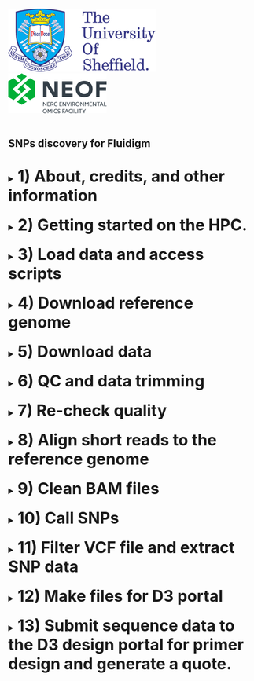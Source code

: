<img src="images/shef_logo.png"
     alt="Sheffield University Icon"
     style="left; margin-right: 10px;" />
<img src="images/NEOF.png"
    alt="NEOF Icon"
    style="left; margin-right: 10px;" />
<br>
<br>
## SNPs discovery for Fluidigm
<br>
<font size="4">
<details><summary><font size="6"><b>1) About, credits, and other information</b></font></summary>
  <br>
  <br>
	
  This guide is for generating the files you need to submit to design primers for SNP typing on the Fluidigm system. 

  It assumes you have a reference genome and short read Illumina sequencing data for aligning and calling SNPs for 
  3 or more individuals (e.g. WGR or similar).

  Whilst this protocol has been written for use with The University of Sheffield's
  [BESSEMER](https://docs.hpc.shef.ac.uk/en/latest/bessemer/index.html) system,
  the below should be applicable to any GNU/Linux based HPC system, with
  appropriate modification.

  Code which the user (that's you) must run is highlighted in a code block like this:
  ```
  I am code - you must run me
  ```
  Sometimes the desired output from a command is included in the code block as a comment.
  For example:
  ```
  Running this command
  # Should produce this output
  ```

  Filepaths within normal text are within single quote marks, like this:

  '/home/user/a_file_path'
  <br><br>
 Contact: Katy Maher //  kathryn.maher@sheffield.ac.uk
  </details>
<br>
<details><summary><font size="6"><b>2) Getting started on the HPC.</b></font></summary>
  <br>
  <br>
  <font size="4"><b>2.1) Access the HPC</b></font>
  <br>
  To access the BESSEMER high-performance computer (HPC) you must be connected
  to the university network - this can be achieved remotely by using the
  virtual private network (VPN) service.

  [Please see the university IT pages for details on how to connect to the VPN.](https://students.sheffield.ac.uk/it-services/vpn)

  Once connected to the VPN you also need to connect to the HPC using a secure shell (SSH)
  connection. This can be achieved using the command line on your system or a software package
  such as [MobaXterm](https://mobaxterm.mobatek.net/).

  [See the university pages for guidance on how to connect to the VPN](https://docs.hpc.shef.ac.uk/en/latest/hpc/index.html).

  <br>
  <font size="4"><b>2.2) Access a worker node on BESSEMER</b></font>
  <br>
  Once you have successfully logged into BESSEMER, you need to access a worker node:

  ```
  srun --pty bash -i
  ```
  You should see that the command prompt has changed from

  ```
  [<user>@bessemer-login2 ~]$
  ```
  to
  ```
  [<user>@bessemer-node001 ~]$
  ```
  ...where \<user\> is your The University of Sheffield (TUoS) IT username.

  
  <br>
  <font size="4"><b>2.3) Load the Genomics Software Repository</b></font>
  <br>
  The Genomics Software Repository contains several pre-loaded pieces of software
  useful for a range of genomics-based analyses, including this one.
  
  Type:
  ```
  source ~/.bash_profile
  ```
  
  Did you receive the following message when you accessed the worker node?
  ```
  Your account is set up to use the Genomics Software Repository
  ```

  If so, you are set up and do not need to do the following step.
  If not, enter the following:
  ```
  echo -e "if [[ -e '/usr/local/extras/Genomics' ]];\nthen\n\tsource /usr/local/extras/Genomics/.bashrc\nfi" >> $HOME/.bash_profile
  ```
  ...and then re-load your profile:
  ```
  source ~/.bash_profile
  ```
  Upon re-loading, you should see the message relating to the Genomics Software Repository above.

  
  <br>
  <font size="4"><b>2.4) Set up your conda profile</b></font>
  <br>
  If you have never run conda before on the Bessemer you might have to initialise your conda, to do this type:
  
  ```
  conda init bash
  ```
  
  You will then be asked to reopen your current shell. Log out and then back into Bessemer and then continue. 
  <br>
  
  <font size="4"><b>2.5) Running scripts on the HPC cluster</b></font>
  <br>
  
  To add our job to the job scheduler, we would submit the shell scripts using 'qsub'
  (don't do this its simply an example).

  ```
  ## EXAMPLE, DON'T RUN
  qsub scripts/example_script.sh
  ```

  We could then view the job that we have submitted to the job queue using 'squeue'.

  ```
  squeue --me

  ```

  The job will then receive the allocated resources, the task will run, and the appropriate output files generated.
  In the following workflow, since the output from a particular step is often the input for the next step, you need
  to wait for each job to finish before submitting the next.


  <br>
  <font size="4"><b>2.6) Passing command line arguments to a script</b></font>
  <br>
  As well as running the standardised scripts there are some parameters which will be unique to you, or
  your project. For example, these might be your genome name.<br>

  To run a script with these extra parameters (termed 'arguments') we supply them on the command line with a 'flag'.
  For example, you might supply your genome file name to a script using the '-g' flag as

  ```
  a_demo_script.sh -g my_orgamism.fa
  ```
  </details>
  <br>

  <details><summary><font size="6"><b>3) Load data and access scripts</b></font></summary>
  <br>
  <br>
  <font size="4"><b>3.1) Create a working directory and load your data</b></font>
  <br>
  You should work in the directory '/fastdata' on BESSEMER as this allows shared access to your files
  and commands, useful for troubleshooting.

  Check if you already have a directory in '/fastdata' by running the command exactly as it appears below.

  ```
  ls /fastdata/$USER
  ```

  If you receive the message
  ```
  ls: cannot access /fastdata/<user>: No such file or directory
  ```
  Then you need to create a new folder in '/fastdata' using the command exactly as it appears below:

  ```
  mkdir -m 0755 /fastdata/$USER
  ```

  Create new subdirectories to keep your scripts and raw data organised:
  ```
  mkdir /fastdata/$USER/my_project
  mkdir /fastdata/$USER/my_project/scripts
  mkdir /fastdata/$USER/my_project/raw_data
  mkdir /fastdata/$USER/my_project/genome
  ```
  <br>
  <font size="4"><b>3.2) Required data inputs</b></font>
  <br>
  For this workflow, you need to provide the raw, paired-end DNA sequence data
  and also a reference genome to align this data to.
  <br>
  <br>
  <font size="4"><b>3.3) Load required data onto the HPC</b></font>
  <br>
  There are a couple of ways to get access to your data. If you have generated the data/genome
  yourself/through NEOF you will need to copy this over to your raw data folder. 
  
  If this is the case you need to contact NEOF staff and they will be able to tell you 
  where to copy this data from.

  If, for example, your data directory was called 'NEOF_project_010123' and the genome directory 
  'genome_010123', then you would copy it onto your raw_data and genome directories with the following:
  
  ```
  cp -r /fastdata/bo4kma_shared/NEOF_project_010122/* /fastdata/$USER/my_project/raw_data/
  cp -r /fastdata/bo4kma_shared/genome_010123/* /fastdata/$USER/my_project/genome/
  ```

  Alternatively, to copy data from your personal computer onto the HPC you need to use a file transfer
  application such as 'scp' (advanced), MobaXterm, or [FileZilla](https://filezilla-project.org/).
  Ensure to copy the data into your '/fastdata/<user>my_project/raw_data' folder and genome into 
  '/fastdata/<user>my_project/genome' folder.
  
  Another option is to download the data from a data repository such as the [NCBI SRA](https://www.ncbi.nlm.nih.gov/sra). More on this below.

  Run 'ls' on your 'raw_data' folder and you should see something like the following
  
  ```
  ls raw_data
  # sample1_R1_001.fq.gz
  # sample1_R2_001.fq.gz
  # sample2_R1_001.fq.gz
  # sample2_R2_001.fq.gz
  ```
  
  Run 'ls' on your 'genome' folder and you should see something like the following
  
  ```
  ls genome
  # genome.fasta
  ```
  
  Make sure that you have removed any `tar.gz` files and any files labelled unclassified, e.g. `Unclassified_R1` `Unclassified_R2`. 
  <br>

  The workflow assumes that the '/fastdata/<user>my_project/raw_data' directory contains sequence data that is:

  * Paired (two files per biological sample)

  * Demultiplexed

  * FASTQ format

  * (optional, but recommended) in the compressed .gz format

  <br>
  <br>
  <b><font size="4">3.4) Copy the analysis scripts</b></font>
  <br>
  Download the scripts from this github repository and then copy them into your scripts folder. You can then delete the github download.

  ```
  git clone "https://github.com/khmaher/SNPs-discovery-for-Fluidigm"
  cp SNPs-discovery-for-Fluidigm/scripts/* /fastdata/$USER/my_project/scripts
  rm -rf SNPs-discovery-for-Fluidigm
  ```
   </details>
  <br>
 
 <details><summary><font size="6"><b>4)  Download reference genome</b></font></summary>
  <br>
  <br>
  
  Now we are set up we are ready to start preparing your data. The first thing you want to do is to add your reference genome. 
  <br>
  If you have not generated the genome file yourself and it is available on a public repository you can use the 
  '01_download_geome.sh' script. 
  <br>
  This script downloads your genome and then indexes it using [bwa index](https://bio-bwa.sourceforge.net/bwa.shtml) ready for aligning your data later.
    <br><br>
  To download your genome, submit the '01_download_geome.sh' script as shown below. First remember to navigate to your '/fastdata/$USER/my_project' directory
  <br><br>
  <b>The command line arguments you must supply are:</b><br>
  - the download link for your genome (-w)
  - the file name for your genome (-g)
  <br><br>
  
  ``` 
 qsub scripts/01_download_genome.sh \
 -w https://ftp.ncbi.nlm.nih.gov/genomes/all/GCA/017/639/245/GCA_017639245.1_MMon_1.0/GCA_017639245.1_MMon_1.0_genomic.fna.gz \
 -g GCA_017639245.1_MMon_1.0_genomic.fna.gz
  ```
 
 When the script has finished running you should have a genome and index files in your genome directory. 
 
 <br>
 If you have added your genome to your genome folder manually you can index it by typing the following into the command line.
 
 <br><br>
  
  ``` 
  source ~/.bash_profile
  bwa index genome/genome_name.fa
  ```
 
 </details>
  <br>
  <details><summary><font size="6"><b>5)  Download data </b></font></summary>
  <br>
  <br>
 
 Next we need to download the data we are going to align to your genome. If this data has been generated by NEOF you can copy this directly into your 'raw_data' folder.
 If you are using publicly available data accessible from the [SRA](https://www.ncbi.nlm.nih.gov/sra) you can use the following script to download this to the HPC.

  <b>The command line arguments you must supply are:</b><br>
  - a file containing a list of SRR names/numbers for the samples you want to download which should be located in your raw_data folder (-f)
  <br><br>
 
 An example file in the format needed for the script to work can be found in the 'scripts' directory called 'SRR_names_example.txt'.
 
  ``` 
 qsub scripts/02_download_data.sh -f SRR_names_example.txt
  ```
   <br>
     
  Once this job is run your paired end SRR fastq files should be located in your 'raw_data' directory. 
  
  </details>
  <br> 
       
 <details><summary><font size="6"><b>6)  QC and data trimming</b></font></summary>
  <br>
  <br>    
 
  The next step is to check the quality of your fastq files and then perform quality trimming.
  
  First you will run the script to generate the quality plots. This first runs [fastqc](https://www.bioinformatics.babraham.ac.uk/projects/fastqc/) on each sample separately. 
  [MultiQC](https://multiqc.info) is then run to generate a combined quality plot. Two MultiQC plots are generated, one for all forward reads and one for reverse reads. These 
  can be found in the 'fastqc' folder when the script has finished running.
  <br><br>
  <b>The command line arguments you must supply are:</b><br>
  - the file extension for your forward reads (-f)
  - the file extension for your reverse reads (-r)
  <br><br>
  
   <br>
  
  
  ```   
 qsub scripts/03_fastqc.sh -f _1.fastq.gz -r _2.fastq.gz
  ``` 
  
  <br>
  For most datasets:

- The quality decreases towards the end of the reads
- The R2 reads have poorer quality than the R1 reads
- The read sizes have a range compared to all being one size. However, most of the reads are towards the long end of the range.

  Generally, even if data is looking good we would carry out quality control to get rid of any poor data that is masked by the very good data and to remove any adapter sequences.
   <br>
   <br>
  In the next step we will carry out quality control for the fastq files. 
  
  Quality control generally comes in two forms:

  1. Trimming: This is directly cutting off bits of sequence. This is typical in the form of trimming off low quality bases from the end of reads and trimming off adapters at the start of reads.
  2. Filtering: This occurs when entire reads are removed. A typical occurrence of this is when a read is too short as we do not want reads below a certain length.

  To carry this out, we are going to use [Trimmomatic](http://www.usadellab.org/cms/index.php?page=trimmomatic).

  
  <br>
  To run Trimmomatic we will use the '04_trimmomatic.sh' script. This has many optional parameters you can use for filtering and trimming your data. 
  By default this script assumes you are using paired end daya and the phred quality encoding is phred33 (like most Illumina data).
  <br>
  <b>The command line arguments you must supply are:</b><br>
  
  - the file extension for your forward reads (-f)
  - the file extension for your reverse reads (-r)
  <br><br>
  
  <b>Optionally, you can also supply:</b><br>
  
  - parameters for ILLUMINACLIP (-k).
  - parameters for SLIDINGWINDOW (-s)
  - parameters for LEADING (-l)
  - parameters for TRAILING (-t)
  - parameters for CROP (-c)
  - parameters for HEADCROP (-h)
  - parameters for MINLEN (-m) 
  <br><br>

  More details of the optional parameters can be found below or in the [trimmomatic manual](http://www.usadellab.org/cms/index.php?page=trimmomatic)
  
  - ILLUMINACLIP: These settings are used to find and remove Illumina adapters. First, a fasta file of known adapter sequences is given, followed by the number of mismatches allowed between the adapter and read sequence and then thresholds for how accurate the alignment is between the adapter and read sequence.
  - SLIDINGWINDOW: This specifies to scan the read quality over a 4 bp window, cutting when the average quality drops below 30.
  - LEADING: The minimum quality value required to keep a base at the start of the read.
  - TRAILING: The minimum quality value required to keep a base at the end of the read.
  - CROP: Cut the read to a specified length
  - HEADCROP: Cut the specified number of bases from the start of the read
  - MINLEN: This specifies the minimum length of a read to keep; any reads shorter than 50 bp are discarded.
    <br><br>
  An example of how to run 'trimmomatic' can be found below. Ensure the 'TruSeq3-PE-2.fa' located in the 'scripts' directory is moved to your 'my_project' directory before running this command.
 
  The trimmed files can be found in the 'trim' directory when complete.
 
 <br><br>
 
 ```   
 qsub scripts/04_trimmomatic.sh -f _1.fastq.gz -r _2.fastq.gz \
 -k ILLUMINACLIP:TruSeq3-PE-2.fa:2:30:12 \
 -s SLIDINGWINDOW:4:30 \
 -m MINLEN:80
 ``` 
 <br>
 </details>
 <br>
   
 <details><summary><font size="6"><b>7)  Re-check quality</b></font></summary>
  <br>
  <br> 

  Now we have run trimmomatic we can check how successful our quality control has been but running fastQC and MultiQC again. These 
  can be found in the 'fastqc2' folder when the script has finished running.
   <br><br>
  
   <br> 

  ```   
 qsub scripts/05_fastqc2.sh
  ```   
  <br><br>
  If you are not satisfied with the quality or number of reads retained after filtering you can go back to the trimmomatic step and repeat the quality control but changing the parameters.
  
  </details>
  <br>
  
 <details><summary><font size="6"><b>8) Align short reads to the reference genome</b></font></summary>
  <br>
  <br>  
 
 We are now ready to map our reads to our reference genome. To do this we will use BWA to align our trimmed sequences to our reference genome.
 <br>
 We have already indexed our genome when we downloaded it. You should have index files with the  extensions '.sa', '.pac', '.ann', '.amb' and '.bwt' that will be automatically detected and used in the mapping step below. 
 
 bwa mem is an alignment algorithm well suited to Illumina-length sequences. The default output is a SAM (Sequence Alignment Map format). 
 However, here we pipe the output to samtools, a program for writing, viewing and manipulating alignment files, to sort and generate a BAM format, a binary, compressed version of SAM format.
 <br>
 The following script will first map our paired end data generated from trimmomatic to our reference, it will then combine the single end orphan reads into a single file and map those to the genome. 
 The resulting BAM files are then combined into a single file which will be used in the next step to call SNPs.
 
  <br>
  <b>The command line argument you must supply is:</b><br>
  - the name of your reference genome (-g)
   <br><br>
  
   <br>
 
  ```   
 qsub scripts/06_align.sh -g GCA_017639245.1_MMon_1.0_genomic.fna.gz
  ```  
  
  <br>
  When the 06_align.sh has finished running your BAM files will be located in the 'aligned' folder.
 
  </details>
  <br>
 
   
 <details><summary><font size="6"><b>9)  Clean BAM files</b></font></summary>
  <br>
  <br>    
 Now we have our BAM files we can use the samtools command flagstat to find information on how the reads mapped.
  
 We will then run samtools view to to exclude unmapped reads from our alignment file and then rerun flagstat on the resulting clean BAM file. 
 <br>
 
 The flagstat results can be viewed in the directory 'flagstat' and the clean BAM files are in the 'clean_aligned' directory.
 <br>
 
 To run the BAM cleaning submit the script as below.
  <br><br>

  
  ```
  qsub scripts/07_clean_bam.sh
  ```
   
  <br><br>
  
  We should now have a BAM file with all unmapped reads removed in the 'clean_aligned' directory. We can now proceed onto SNP calling.
  </details>
  <br>
  
 <details><summary><font size="6"><b>10) Call SNPs</b></font></summary>
  <br>
  <br>   
   
  We are now ready to start our SNP calling. To do this we will use [BCFtools](https://samtools.github.io/bcftools/bcftools.html).
  
  <br>
  
  This SNP calling script first uses 'samtools faidx' to index the genome. This will produce a '.fai' index file.
  
  <br> 
  
  If your genome file is gzipped we first need to unzip this as samtools faidx does not work with gzipped files.
  <br> 
   
  To do this type (where GCA_017639245.1_MMon_1.0_genomic.fna.gz is your genome name):
  <br>  
  <br> 
  
  ``` 
  gunzip genome/GCA_017639245.1_MMon_1.0_genomic.fna.gz
  ``` 
  
  <br>  
    
  <b> You must supply the command line with:</b><br>
  - the name of your reference genome (-g)
  <br><br>
  
  We then use bcftools mpileup  using the following parameter options:
  - Ou: ouput an uncompressed bam file. This is the option to use when piping the output to another command for optimum performance/speed.
  - --max-depth 10000: the maximum number of sequences considered per position
  - -P ILLUMINA: use Illumina platform for indels
  - -a FORMAT/DP,FORMAT/AD: output depth and allelic depth
  <br><br>
  <b>The command line argument you must specify are:</b><br>
  - filter out alignments with mapping quality < the quality specified (-a)
  - filter out bases with QS < the quality specified (-b)
  <br><br>
 The results from mpileup are then piped to call and we use the following options.
  - -m: use the multiallelic caller
  - -v: output variants only 
  - -f GQ: output genotype quality
  - -O z: output in compressed VCF format
   <br><br>
  <b>The command line argument you must supply is:</b><br>
  - the name you want to call your VCF (-o)
   <br><br>
  
   <br>
 
  ```  
 qsub scripts/08_call_snps.sh -g GCA_017639245.1_MMon_1.0_genomic.fna -o monkparakeet -a 20 -b 20
  ```   
  <br>
  When this script has finished running you should have a vcf file in your 'vcf' folder. 
  
  </details>
  <br>
  
 <details><summary><font size="6"><b>11) Filter VCF file and extract SNP data</b></font></summary>
  <br>
  <br>    
 The next step is to clean the VCF so we retain only high quality SNP sites we can be confident in.
 <br> 
 
 - The following script keeps only biallelic SNPs. 
 - It then filters to remove SNPs informed by less than a user specified number of reads, 
 quality threshold and genotyped for less than a specified number of individuals.
 - Users pick a frequency in which to remove variants below a certain allele frequency, 
 as these ones are difficult to tell apart from sequencing errors.
 - Remove sites with an average genotype depth higher than a user specified number.
 - To keep only the most diverse SNP sites we also filter to keep only sites which have called at least one individual 
 that is homozygous for the reference, one that is homozygous for the alternate and one heterozygous individual.
 <br>  
 
 The user then specifies how many SNPs they want to randomly extract from the VCF to take forward for primer design.
 
 <b> You must supply the command line with:</b><br>
  - the name you want to call your VCF, this should match the name you specified in the previous step (-o)
  - minimum depth needed to retain a SNP site (-r)
  - the minimum quality threshold for a SNP to be retained (all SNPs with a lower quality score will be excluded (-q)
  - the minimum number of individuals typed to retain a SNP (-i)
  - the MAF (-m)
  - exclude sites where the average genotype depth is below this threshold (-a)
  - number of SNPs to retain for primer design - I suggest you request at least a third more than you ultimately need for the final genotyping (-n)
  - the name of the genome which was used to align the data (-g)
  <br><br>
  <br>
  
  ```
  qsub scripts/09_filter_vcf.sh -o monkparakeet -r 3 -q 20 -i 3 -m 0.3 -a 20 -n 108 -g GCA_017639245.1_MMon_1.0_genomic.fna
  ```
  <br>
  Intermediate filtering files will be written to your 'vcf' folder and final files for primer design will be in a folder titled 'primer_design'.
  
  
  </details>
  <br>    
 
 
 <details><summary><font size="6"><b>12) Make files for D3 portal </b></font></summary>
  <br>
  <br>    
  
  We are now ready to prepare the file needed for primer design for the Fluidigm D3 design portal. The D3 User Guide Instructions can be downloaded [here](https://d3.standardbio.com/account/login).
  
  <br> 
  
  To make the files you need [R](https://www.r-project.org) and [R Studio](https://posit.co/download/rstudio-desktop/) installed on your computer. 
  
  <br> 
  
  Once these are installed download the two files in the 'primer_design' directory onto your computer and the script '10_make_primer_file.R'.
  You can then use the '10_make_primer_file.R' script to make the final output file for SNP design. 
  <br>
  
  Follow the instructions contained in the R script to update the names of your files. 
  <br> 
  
  You should now be ready to submit the final file for primer design.
  
  </details>
  <br>  
 
 <details><summary><font size="6"><b>13) Submit sequence data to the D3 design portal for primer design and generate a quote.</b></font></summary>
  <br>
  <br>  
    
   First make an account for the [D3 design portal](https://d3.standardbio.com/account/login).
   
   <br> 
   I recommend you read through the D3 User Guide you downloaded in the previous step. The key steps are summarised below.
   
   - Log into your account on the D3 portal 
   - click `+ NEW PANEL`
   - `SNP Type™ Assays - for SNP genotyping` -> `NEXT`
   - `New Panel` -> `NEXT`
   - `Others (Others - none - none)` -> `NEXT`
   - `No SNP Masking` -> `NEXT`
   - `Panel Properties - Panel Name`: Give your panel a sensible name -> `FINISH`
   - Click `FILE UPLOAD` -> `DOWNLOAD TEMPLATE`
   - Open the downloaded file in excel and select the tab at the bottom titled `Targets by Sequence`. Add the name and sequence details from the file you generated in R in the step above to this tab and then save this tab as a text file.
   - Back on the `FILE UPLOAD` page -> `choose file` and select the file you just saved
   - Click `IMPORT`
   - Select the tick box at the top left next to 'Target' column and then click `SUBMIT FOR DESIGN`
 <br><br>   
 
 Once submitted you will get an email when the primers are designed. 
 <br>
 
 On the `REVIEW DESIGN` tab you now archive any targets that failed primer design ('Not Designable'), 'Nonstandard', or are surplus to your required number of SNPs.
 
 To do this check the blue tick box to the left of the 'Targets' you wish to remove and then click archive. 
 
 When you are happy with the sites you have selected click on the QUOTE button in the top right.
 - `PLATE LAYOUT` -> `Default`
 - `REQUEST QUOTE`
 - Leave `Promotion Code\Blanket PO#` and `Comments` fields blank
 - `Volume (SNP Type)` -> click the dropdown menu and select the volume of primer you want to order 
 - Click `REQUEST QUOTE`.
 
 <br>
 
 You will then get an email when your quote is ready and can proceed to order. Please talk to/email Rachel Tucker (r.tucker@sheffield.ac.uk) for help with ordering.